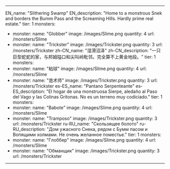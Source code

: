 ---

EN_name: "Slithering Swamp"
EN_description: "Home to a monstrous Snek and borders the Bumm Pass and the Screaming Hills. Hardly prime real estate."
tier: 1
monsters:
  - monster:
    name: "Globber"
    image: /images/Slime.png
    quantity: 4
    url: /monsters/Slime
  - monster:
    name: "Trickster"
    image: /images/Trickster.png
    quantity: 3
    url: /monsters/Trickster
zh-CN_name: "湿滑沼泽"
zh-CN_description: "一只巨型蛇蛇的家，与邦姆隘口和尖叫岭毗邻。完全算不上黄金地段。"
tier: 1
monsters:
  - monster:
    name: "粘球"
    image: /images/Slime.png
    quantity: 4
    url: /monsters/Slime
  - monster:
    name: "诡术师"
    image: /images/Trickster.png
    quantity: 3
    url: /monsters/Trickster
es-ES_name: "Pantano Serpenteante"
es-ES_description: "El hogar de una monstruosa Sierpe, aledaño al Paso del Vago y las Colinas Gritonas. No es un terreno muy codiciado."
tier: 1
monsters:
  - monster:
    name: "Babote"
    image: /images/Slime.png
    quantity: 4
    url: /monsters/Slime
  - monster:
    name: "Tramposo"
    image: /images/Trickster.png
    quantity: 3
    url: /monsters/Trickster
ru-RU_name: "Скользящее болото"
ru-RU_description: "Дом ужасного Снека, рядом с Бумм пасом и Вопящими холмами. Не очень желанное поместье."
tier: 1
monsters:
  - monster:
    name: "Глоббер"
    image: /images/Slime.png
    quantity: 4
    url: /monsters/Slime
  - monster:
    name: "Обманщик"
    image: /images/Trickster.png
    quantity: 3
    url: /monsters/Trickster
---